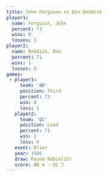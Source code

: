 ```yaml
---
title: John Ferguson vs Don Reddick
player1:              
  name: Ferguson, John
  percent: 73         
  wins: 0             
  losses: 1           
player2:              
  name: Reddick, Don  
  percent: 71         
  wins: 1             
  losses: 0           
games:
 - player1:         
     team: 'AB'     
     position: Third
     percent: 73    
     win: 0         
     loss: 1        
   player2:        
     team: 'QC'    
     position: Lead
     percent: 71   
     win: 1        
     loss: 0       
   event: Brier         
   year: 1986           
   draw: Round Robin(15)
   score: AB 4 - QC 7   
---
```

